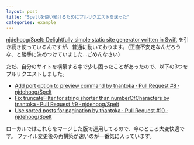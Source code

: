 ```yaml
---
layout: post
title: "Speltを使い続けるためにプルリクエストを送った"
categories: example
---
```


[njdehoog/Spelt: Delightfully simple static site generator written in Swift](https://github.com/njdehoog/Spelt)
を引き続き使っているんですが、普通に動いております。（正直不安定なんだろうな、と勝手に決めつけていました…ごめんなさい）

ただ、自分のサイトを構築する中で少し困ったことがあったので、以下の3つをプルリクエストしました。

- [Add port option to preview command by tnantoka · Pull Request #8 · njdehoog/Spelt](https://github.com/njdehoog/Spelt/pull/8)
- [Fix truncateFilter for string shorter than numberOfCharacters by tnantoka · Pull Request #9 · njdehoog/Spelt](https://github.com/njdehoog/Spelt/pull/9)
- [Use sorted posts for pagination by tnantoka · Pull Request #10 · njdehoog/Spelt](https://github.com/njdehoog/Spelt/pull/10)

ローカルではこれらをマージした版で運用してるので、今のところ大変快適です。
ファイル変更後の再構築が速いのが一番気に入っています。
